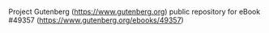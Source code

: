 Project Gutenberg (https://www.gutenberg.org) public repository for eBook #49357 (https://www.gutenberg.org/ebooks/49357)

